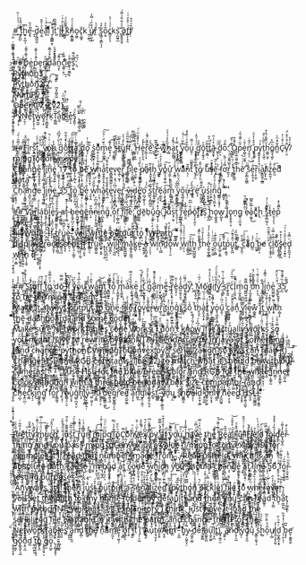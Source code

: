 #̝̐ͥ̍ͤͪͭ̑ ̠̱̯̪̠̋ͩ̎͒̔t͎̬̦̆͐͊h̫̟͙̣̺͉̋̄̚e̝̥̊ͩ̑-͈̝̀d̥̖̳͖̫̹͂e͔̰͛ͣ̍̋̌ă͙͒ͥͯ̍͢l͔͋ͯͫ̌ͮͣ
̮͕͖̳̳̯̾͑͞ͅi̜̊̿ͤ́t͕̒͂̎̏̏'͕l̥̱̉l̉ͨ̂̇͛͑͏̜̬̗̻̜͖̟ ̡͇̬ͨ͌̅̽̈́k͍ͦ̀̓ņ̱̳̰̳͊ͣ͗ͯͣo̞̤͇c̨̜̻̥̐k ̪̗̫̲̈́́͜u̸̺̜̼͎̒͒̏ͭ̿̒r͈ͬͦ̀ͅ ͎̑ş̳͎͙̻̤̘͎̃̓̉o͔̱̅̓̓ċ̳̮͎̩͉ͧͯ͗ͤ̀ks̩̪̰͍̲͝ ͇̱̭͍͈̱̜̆̓ͯ͋͋͑͌́õ̷̬͎̬f̻͕̜̟̯ͪͯ̐̒ͮ͗f̸̖̦͒ͣ̊͒  
̻̲̬̅̍͝  
̢͙͈̠̟̜͖̤̅̇ͫͨ  
͕̱̺̟̱̳̟̈ͭ̿ͯ͌̈#̧͑̑#̧̼̤̟̪̻̥̻̈̊̇D̟͊͛͌ͦ͌ͧe̺͉̮̼ͭp͚̰ͮ̄̽̉̀͌̇e̗̜̱̝̠n̼̫ͧͩd͕͊̂ͧͣ̅͊ͅa̐̈́͒ͬ̇ͪ͏̘̬͙̝̱̱̖n͈͙͐̎͊͠ͅc͕͇̦̝̤͗̿̈͗͢ͅiͦ̉͋͜e͈̜̠̼̳̖̩ͩͩ͢s̗̮̰͆ͧ̂͌̕:̙͗̆͒  
̦̬̫̃ͩ̈́͝P͉̲ͅy̼̫͌̌̇͗̅̀͠t͔͇h̷̓̐ͨ̃o҉ṅ̳ͧ3̖̮͎̮̯̪̘̌ ̪̮̟͈̇̇ ̖͕̂͗͒̐̀̃͂̕ ̐͛ͯ  
͎̭̺̥͌̌̓ͥP͙͉̰̙͔̣͔͋̕y̥͔̜͇͐ͧͯ̅̇̔̍t͇̗̠͕̗ͦ̈́h̩̩͓̰̝̦̓̍͂̔͢o̽ͯ͏͕n̟̭̰͔̖͖͊2͎̜͍̲̼̘̉͆ͦ̽̾.͎̟͓͎̘͙̾͋ͩ̈̓̉ͯ͞ͅ7̺͒ͨ͐͡ ̛ ̆̆ ̪͉̥̻͈͖ͨ͊̄͌  
̜̦̻ͨ̋͒́̚N̞͓̏͆̈́ͮ̿͛̈͞ủ̷̜͙̻̲̪̗͊m͚̹̼̠̃̂̿̋P͏̠̺̩͇̼y̥̺̙̝͂ͯͣ́͗͋̓͟ ̢͓̘̬̙̫ͧ̉͆̂̇ ͮ̅͐͂̉ͣͫ ͉̬̹̋̌ͦ̉ ̜̰̯̟̪̗͇̒͛̓̂  
̩̜͕̈ͣͨ̾O̢̫̬p̠̠͉͙̖̺͍̐͊̿ͣ̂͋̀e̺̪͓̰̮n̟͚̳̅ͮͯͩ͒ͤ͘C̺͕ͪ̽͐ͧ̾V͌͊̈́ͦ̓͞ ̮̱͔͈̃̍̽̐̿̾ͯͅ(̸̥̮̟̞̟ͭ̎̀̃̀̅ͪc̺̄ṿ̦ͫ́̌͐̇ͧ2ͣ̓͛)̥̤̠̖͉̑̔͊ͫͮ ̞̜͔͍͚ͤ̂ͥͥ͗̚ ̡̲̠ͬ͛̚  
̴̭͓̟̣͍͓͚͋P̃͑ͣ͋͏̺̻͍̱y͔͕̦̌̃ͩ̅N̞̫̣̠͑̌ͭ̒ͣ̉͞ḛ̌̈́ͮ̍̚͟t͓̭͕͎̹̯̾w̲͍̰̺͐͑̔̏ͮ͝ö̷̘̥̣̟́͋ṙ͓̣͇̺̯̯k͉̆̎̾ͨ͗̀T̛͔̻͇̅ͣͧà̮̼̂b̻̀̈͊͂l̪̬̈́͂̎ḛ̜̝͒̕s̡͍͍̩͛̈́ ̢̝͇̦͚͉͖̽̌ͦ͌ ͕̣̹͎͆̀̇ͥ̀͐̋ ̝̥̰͈̪̟̇͌ͭ ̯̣̼̹͍̥ͭͧ  
̧̫͒̚  
̘̥͔͈̜̱ͯ  
#̬̬̤̣͉̪̱ͯ̅͂̆ͥ̆́#̼͍͓̲̥̣ͦ̅̄͐F͎̪͔͚͎̠̟͐̎̑ͫ̽ĩ͉̻͗͛̂rš͙̭̚͝t̮̞̜͎̓͑̓ͤ,̻̯̬͂ͪ͋̍ ̨̠̫͓̯̑́̾̅͋y͖̮͙̺̩̟̺̾̇ͯ͌̈́͊̚o̯̫͖̲̤ͮͥ͐ͬ̚ụ̬̻̼̹ͪ̾ͅͅ ͔̭͗͗̎ͨ́͂͆́g̣͆ͪ̚o͊̒͒ͧ͋̃ͅṱ̷̣ͣ̏̾t͚͎̝̝ͯ́̆ͫ̈̎͠a̛͚̟̥͓̪̼̫̒̌ͪͭ̅́ d͓̳͚̹̠͟o̥͎ͩ̑̇̓ ̝͕͖̙̪̃̈̎ͅs̬͚̹̪̍ö͇ͮͯͯͧ̈͑m̙̲̗͚̰̳ͪ͊̈́ͬ̊ͫ͠e͙̖͕̔͌͡ ̫̗͕̻̳̦̔̔̉̊̋s̶̰̝͕ͩ̄̈͆͐̄ͅť̻̄̔͌ͫu̟̤̘̤̪̬͒ͯ̄́̔ͮf̴̩ͤ͊̎̈̋̋ͥf̿ͭ̈́͘.͖͚̗̝̮̘ͥ̿̿̏̆͌ ̮̬̹͈͈̲̓̐̐͐͌̑͗H̤͕̔̒̎̄̐ͫͬ́ḛ̙̙̤̠̭͐̾ͣ͢r̰̲̦̜͓͌͑̌ͨ͒̀̚ē̦̲ͭͧͅ'̲̮́̇͜s̶̗̩̺̦̱͒͌̅ ͈̄ͣͥͬw̦͈͖͓̓ͯ̂́ͥ̈͊h̗̻͂̏̍̾ͯ̔ͤa̗͈̝̻̖ͭ̂̀̓̚ţ͔̹̘̯̯̿͑̓ ̰̱͙̠̙͓͍̔͠y͇̱̮̭̘͍̻ͨ͐̅ͬ͗͑ͥ͜ọ͋̂͛ͭͧͤ̽u̼̖̦ͮͮ͌ ̰̖̱̱̩ͬͯ͑̉̂̍g̛̠̟ͫ̽̄ô̡̝͖̟̯ͤt͍͙̳̣̑ͩ͟t̳ͪͯ̔̄̕ã̵̬̭̱̟ͭͦ͗̎ͅ ̺̭̩̹̬ͦ̈́͘d̫̹̘ͣ́ͅo̅̎ͩ:̗̓͡
̟̺̯̞̽ͯ͗̎͞O̰̗̍̆̆̾p̓̏ͨ͌͑̃̍e̹̻̖̠̫̭̬ͯ̌ͭn̛̘̯͉̈̈́̃͑ͅ ̙̟̜͉̊͒̊̍̒̆ͬp̢̥̬y͚̭͓̞̩͎̓̇͐t̠̜͓͖̖ͨ̏̋̀ͤ̂h̛͕͇̠̮̭̒̂̃͒́̊͒o̳̝͉͖̙ͪ͆̽n̼̤̽̃ͩͫ̀ͅC̵̟ͤ͐̑͑̓V̛̙̣̱͂ͮ̐͐͋̈́ͅ/̉ͮ̓̽m͎̺̏̓͋͠j̞̬̻̲͈̻͇̈p̧̟̻̘͈̜͙̽̏͊̐ͦ̾́g͇T̫͙͉̺ő̟ͤ̕C̟̯̘̝̑̏̚ͅo̔ͮ͆͌́n̶ͦ̄̉̽̄͛̆v͇̔ͮ̍e̮̯x̬͔̝͍͈͓ͦͦ̕.̷͈̣̩̭̮͋̅̅ͨ͌̆̇p̢̞̱̦ͬ͒̑̎͌̀̿ÿ̪̳̳͖͋ͬͧ̀͐͆ͅ ͎̟ͤ̄̈̎ͥ̑̐ ̼͔̦͍̯͚̾̀͐̒́ͣ̓ ̩̖́  
̖̥̥̩͍̭̯̋͐̉̀̓C̝̳̦̞̜̫̉̃ͤͅh̍ͧa̢͒ͧ̋̇̏̃n̐͗̀g̠͔̟͓̀ͥ̀̑̽ͬ̚e̡͍͈̘͈̥͈͋ͅ ̋̂ͤ̽̿͌̋l̢̯̱͂ͨͣͭ̈́i͍̋n̖̣̹̜̥͆̊͟é̢̪͉̦̔͊͌ͧ ̗̣̳͍̂̏̓̐ͮ̀1͓͖̟̰̓͛̌ͣ͡7̤̻̗̗̐̓ͨ̿ͅ ͙̖͘t͕̜̦͙̟̔͐̐ͨͅo̝̦̘͎̻͙͋͗̇ͤ ̻͉̼̦̟̙ͥ͛ͩͫ̃̉ͣb̜͚̜̦̝̀ͨ̈ͩ̉̏ͅe͊̀̔̽͑͐҉̮̺ ̡̳̪̰̦̟̮̩w̸͚̤͗̊ͨ͒ͣh͕͓͇̟̮͚̹͌̀ͯ̑̓͢a̠̦̯͒͐t̠͒̓̐ͬ̕e͈̻̬̻̮̳̤v̜̟e͉͍̜̫̞̹r͉̺̞͌ͩ͂̈́̐͛̌ ̮̯̣̯̭̱͚́͌̐ͨ̌ͩ͋f̳̯̗̤͍͇̿͆͊ͅi̿͋̾l̘̤̹̻͇e̜͉̮ͅ ̷̩̣̣͚͉̞̭͐̏̑ͯͣp̸̟̤̩̭̼ͬͬǎ̶͍̏t͎̭̱͛͂ͅͅh̡̫̤̮̖͍͉̉ ͍̫̥̐͗̀y̲̞͒̑̇̀͐̑ͨo̻͕͉̰͓͚̽̋͠ư͉̱̼̦͙̞͎̊ ̞̝̳̄̑ͤͮͦ̾̉w͔̗ͥͩ͆͂͛̑åͤ̊͆̓ͯṇ̠̂̅ͅtͤͯͫ͏̺̤̬ ̝̜̘̫̂͗͂ͤ͞t̨̰͆ͭͪ̇̽̊ͦo̲̯̘̩̗͑͂̽ ̷̆ͭu̔̃̕sͧ̒ͣ͏͍̦̥͇͇͔ͅẽ͙͐̇̋̅͢ ̵̮̙̹̙͚͎́͛f͕͓̳̱̍̀ͬơ̿̒ͭ̋̚r̲̞͔̉͂̅͌̌̇ͩ ͍̻̲̓̓ͥ̆͗̿̒t͖͉̣̻̼ͬ͡ȟͤ͌ͦ̅̊̊̀ě̛ͭ͗ͥ̚ ̯̙̻̣̯͚̳͌ͮs̾ͬ͝e̤̩͍̞̹̭ͧͥ̋̈̈͟r̦͙̣̲̋ͅi̚͟a͔̳̰͈̹̲͇̓l̸͕̙̟͖ͧi͑̇z̧̼̰̣̦ͣ̎ͥe̯̫͑̄͞d̛ͥͫ ̲̎̄̍ͥ̾ͣͪd̸͍̲͑̓ͬ̄͌a̖͙͗ͩͧ̓̍̌̈t̫̩͇̠̾̂̃̂̎͒ä̟͍͓̲̪́ ̃͂̄̆̉́ͧ͝ ͓̭ͪ̂̈ ͙̱̯̮͍ͮ  
̜̬̯̮͚̥ͦͥ̆ͬͥ͜C̪̣͙̝̘͕̐͗̉h̩ͯ̋ͥ͠a̦̠̟̳͍̫̘n͉̪̯̹̤̞̠͟g̼͎͇̤̓ͥ̓̃e ͈̜̩̼͉̱͇̌̍̾̿̀l̹̮̜͎̗̣̲ͨ̐ͨ͗ͮ̀i̟̘̣̠̇̓̏̒͡n̶̝͓͙̩̈́͒̐͛̚ͅe̝͔ͥͥ͊͒ͥ̈̂ ̭̘̍̉ͯ̒͞3̼̂̆͛̔̍͌̇5̠͋͂ͧ͠ͅ ̻̭̬͍̲̎͑̏ͦͨ̚ț͎̹͕̩̃ͭo͚͖̜̗̪͔̩ͪ ̼̂͆̑̀͐b̼̥͔̐̽̓̕é̦̪̫̰̩̐ͨ̔̉̊ ͉̮̩̭w͔̘̒̃̑̑ͮͯ̕h̊͘a̴̭͈̱̼͖̒̔̑̾̋͐̌ͅt͈̹͈̂̂̅ͣ̀̄e͈̦ͤ̈̋v͔͕͉̜͇̤͍ͣ͆ͯ̍̐͘e̗̟̪̥̪̤r̻̖̗̳̙̟̺͐ͬ̇̍̾ͣ̄͠ ̵͎͓̼̗̤̼̃́͛ͅv̵̰̮̘̂i̶̙͚̟̖̰̜̙d̞̰̯̭̱ͪ̐ͨ͑̑ͅe̛͇̙̻̤͈͋̓ͫ̇̉o̠̪̘͚͎̖̦ ̖͉̏̈́́̚ş̤̙̗̻̺̪̮́̃̃̿̉t͎̱͈̭͖̉̐̿ͅr̬͕̀ͧ̋͜e̜͚̼͕͜ả̩̣̗̜͚̩̺͠m̟̻͍͙͓͌͂̈́ͪ ͎̲͎̜̬̼ͫ̑̌́ÿ̲͎̳̞̰͔̯ͦ̊ͦ͛̈́o̫͉̻͎̟͎̣̅͜ù̶̝̜̜ͦ'̻̘͑̎̀́ṟ̖̭ͫë̛̖̘́ ̪̯̫͇̱͚͋̆͌͗u͓̱͍͍̬̼̖͐͢s̗̫̝̬̱̼̍̇ͭ̕i̯͕͍̣̪̍̎ͅņ̥̘̖̮̪͕̘̋ͫ̾ͣ͑̄̒ĝ̪̳̦͙̮̘͗̒͒ͅ ̞͇̬͓͌̀ͮ̉̚ͅ ̩̗͋ ͉ͭ͞  
̠̙̪̟̦͝  
#̟̭̤͓̲͍͍̄̃̚#̰̺͖͇͔͂ͧ̿͜ ̗̤̥̬̣̩̪ͫ̌ͤV̆̑̕a̲̞̟͇͔ͩ̄̈́ͫ́r̰̯̼͌ị̫̜͕̫̻ͧ̍̈̈́ͅá͔͓͎̖͜b̦̞ͧ̉ͅḽ͙̦̝̘̗̥̃̋́e̬̍ͪ͆͛ͦ͊͡s̥͖̻͋ͣ̐̑ͩ͋͠ ̶̜̹͚̳͚̖at̛͙̣͎̺̾͑ͯ̑̑̚ ̶b̙̭͍ė̶͎̯̰̙̱̟̹͆̏̉̉ͧ͗ģ̙̦̻̗̙̭̤ͫ͂ͥͬ͑̿̀ē̳̱̳̘ͭ͛͛ͬ͆̚ͅn̶̹͓͋̋n̵̖̗͎̟͙̠̲̈́̿̉͆̓i̹̭̬͇͇̔̏̐ͥ̈ͤͅn̜̪͔̞ͧ͌̓́̽͞ǧ̨̦͎̈ ͤ̉ͮ͆͛̾̄o͔͔̝͕͒ͫ̒̈́̕f̤̣̰̳̖̺ ̲̞̜͒ͣ̋̃̌f̱̐̒͆̐i̦̳̱̻͇͉ͮ͜l̜̫͇̯̃́e͐͆ͮͣ̑:̺͍̳͚̯̂ͮͭ̉͢ͅ
̈͂̌̒ͦd̻͚̬̼ͯ̔͆̽͊̈ẽ̯b̜ṷ͕͖̠̐̍̈̒̑g̴̙̝͙͐͐ͬ̔͛́ͅ:͎̋͝ ̖ͨ̽̃̃͛́ͦJ̴̖̗́̓̋uͮ̾̅ͥ͏̹͙̳͈s͙̹̫̞ͪͪ͆̆̔̐ẗ͉̯̩̦͔́͆͠ ̜̯͚̣̼̓ͣ͆ͫ͢r̹̺̱̲͔͉͈̊̽͐͊e̬̤̯ͧͥ̔p̴̆͒ͥ͆̅ǒ̟͉̟͉̼͔̈r͇͈̓͊̓ͬ̌̊t̸̥͂ͥs̘̣͆ͪ̌͆̓ ̩̲̞̪̆̀ḩ̬̯ͭ̂̎̅o̢͚̭̯̼w̥̺͓ͅ ̹̻̅͐̉̆̂̈́͞l̢̹ͮ̈̑̐o̙̥̱̙͍̦͙ṋ̬g̨̤̗̲̣̱̩ ͯ̄͑ͣ̃ͣ̚͏̬͇̲e̴̜̓̍̓ͬ̊̚a̗̼̱̘̓̿̏͌͆͜c͓̦͕͈͕̃͂ͣ̈ḩ̽ͅ ͭ̂̈́͢s͓͎̻͖̹̖̐̅̆͐ͨ̓t̷̯̾̈e̤̮̖̠̙͛ͅp̊̈́ͤ̽͏̯̪ ͕̝͉̥̯̟ͬͣ͡ͅt̤̹͙̺͈̐͢ả̸͓̘͂k͕͍̳͓̫̟̊͆̕e̱̣̲̖ͨͥ̊ͅs̨̥̮̣̗ͤ̉̔ ͇̭̦͔̘̭̠͒ͧ͊̿ ̶͈̖̤̐̄ͧ ̟͍̲̳̦̰̏ͫ͟  
̼̜̪͈̦͉̘̓̚f̶̮̲͉̪͙̪̭̽̅͂ͦ́ị̦͎̗̣̍̿̓̑ͅͅl̠̮͕e͕̦͐ͩͣͫW̳̞͈̖͎͓̔͞ͅr͕̹̲̗͉̦̽ị͈̻̜̻̳t̝̤̰̦̘̩̗̎̔͒̋ͤͫe̬͔̭͉̮̎̍͐͂̀:̝ͩ͑̌͛ͮ̋ͪ ̶̫̤̥ͩ̂I̔̿͗̍͒ͬf͕͂ͭ̏̎̾ ̴̯̩̹̟̺͍̫t̻͕̹̤̘͍̔̋͌̿͒͝r̮͉̭̟̳̞̂ͅu̻̲͓̘͕̱ͧͦ̃͆̾͞e̵͈͍̹̘̞ͧ̍̋̆̚,̷̭̞̝̝̰̮̜̆̒̆ͩ͆́ ͦͩͧ̈́͐͐w̶̙͇̼̻̘̫͍̎̊ͬͤ͊ͯ͑i̤̼̥̝̲̦͛̅ͨͭͧ̆ͥl̫͉̭͈̖̲̑ͤ̓̉ͣ̏ḻ̭̠̦̮̑ͩ ̛̼̫̬̜̲̟͙̿͌w͚̯͇̽ͤr͎̟̔̉͐̆̕ḭ͍̖͆͑̄̾̑́̐͟t̙̖̳ͭ̐ͭ̃ͤè̗̠ ͕̠͎͂͐ͧo҉̯͙ͅûͬ̉͊͛҉̝t̬͕̠̫͎ͮͬp̙̼ͥ͑u̧͐̓t̝͋̐̓ ͕̠ͮ̄̔͛̄̿͌t̐̔̋̚ö̱̭̉ ͉̖̹̖͟ͅfͬ̄͐͒Ẃ̶̙̳̣̈́ͮ̈́P̜̱ͅa͔̻̰͍t͕̻̒ͣͪh͇̘̳͒́̈́̕ ͉̩̰̊͞ ̯̦̦ ̂͌͒́́ͪͬ  
̲̏͛ͣ̽ͨͦ̀d̽͒͛̀i̬̩͕̭̟ͅͅs̹̦͚̯̄̉͋͌͜p̩̤̘̰͍͉̔ͨ̐ͪ̒̍̓ͅl̥̞͢a̷͙͕̬̞̣͕̣ͮ̾̈́̚y̧̫̯̆ͣ̒̌P̪͕̥̹͓̹̏̐͊ͨͫͥͫr̘̤̟̀̚o̴͛c͓̫͓̩̊̔̈ͫͅͅe̥͎̻̅͂͢s͇̯̯̅̚s̙̟͓ͣ͜ē̤̜̗̅̔d͍͉̠͕̲̪̗͂ͧ͜:̶͇̜̫ͅ ̺̠̘̙̦̫̬̽ͦͯ̾͊ͬI͙̘ͭ̅͐͛̔͊͠ḟ̟̻̣̤̙̥̂̕ ͪ͑͆ͫ͗̚̚t̛̲̳͕͉̄̉ͬr̮͂̓ͧͯͩü͖͇͈͚ͯͫ̌̒͠e͚̟̣̭͍ͧ̐̂,̡͙͉̜̠̦͍̑ͯ͆ͦ̃͊ͬ ̡͎̗͉̪͕̤̫̅͆w͚̣̳͕ͥ͌̾͆ͤͣi̡̜̣̰͖͂l͕̟̞̹̈ͭ̒̚͜l̝͈̭̗̖͎̈ͧ͂͊̔ͮ̇ ̎̏҉̲̫̻m̙͇͚̺͚̞ͥ͌ͭ̿ͅā͉̳̯̟͖̲͉ͬ͒ͣͭk͇̺̖̄̄͊̓̈́ͪ́e̵̙͙ͬ͗̚ ̷͙̲͍͓̠́a̞͕̯̺͔͚ͬͅ ̜̜̖̝̣̓̏͛̆͛̚ŵ͌̊̓̆ͥ͏̦̘̟ḯ̹̞̿ͩͩ̔̄̍n̷̹̖̼̺̊ͬͫͫ̃ͅd̪̂̊̇̓̍̓͂o̢̘͎̦̮̓w̓̍͆ ̭̼ͤ͒ͨ̍̂́w̤͎͔̾̆̇ͦͤ̓̉̀i̯̬͇̬͖̕t͕̦̻̯̤̉ͩ͠h͚͙̺̺̪̼̥ͧ ̯͎̊̾̒ͯ͂́̚͘t̖͋̈h̊̔͑̄ͧͤe̝̼͎̲͓̲̻̾ͩ̎̔ͬ̾͐ ̯̫̟̤̯̫ͫͫͪ͗̇o͔̤̦̯̻ͣ͋͊͗u̟̼̲̗͙͚̓͑ͬ͞t̹̻ͣ͌̏͡p̹͙̲͙̉ͬu̺̙̱͖͑͂̽́͊̈́t̳̳͂͊͐̏̏ͯ,̤́̋͊̍ ̰̞̝̼̣͋́̎c̫̏͊ͧ͛͗͞a̐ͧ̍͏̪̘̙̭̘n̳̫ͨͣ̍ ̺͖͍͊ͫͬ̀b̷͖̮̹͎ͨe̸ ̊̀ͬͣ͌ͫ̑c̮̜̝̬̯̦̫ͯ͂̑ͮ͢l̼̣͉̰͈ͧͯ͐̿ͣo͂ͨ̎̄̄̚҉͕̣̳̞̘̳s̢̥̖̤̟̜̪̾͑̇̽͒e͉̜̟̰̥̮̓ͤ̆̓͛ͬ͛́d̟̟̱̰̤̘͓ͧ̿̾ w̧̹͙̻i̩͈͖̱̩̭̒̅̌̋t͍̭͍̫̼͔͆̄̂ͯ̉̓͗h̥̹̦̭͍ q̶̱͛͗ͤ͋ͥ͂ ̰̥̣͈̟̿̂ ̘͚͈̝̦͙̟ͣ̒͂ͤ̓̿̉͜ ͆̊̿͐̾̾̐  
̷̙͑̇ͧ  
͎͙̣̖̫̲̋̔̽͛  
#̱̩͇͋̓̾#̸͔͎ͭ̍͛ͭ̿̚ ̮̠̭͐ͫ͗̓͊̍͋͜S̭̥̯̭̟̪̟t͖͎̣͖͐̾̇̚u̜͈̱f̖̱̦̩͙̮͆̀ͩf͈̼̻͎̓ͯ̌ ̺͈̝̗̌̽t̠̩͔̺̙̱͂ͣͬ̎ö̻̜̤́ͮ̑̿͋ ̰̗͈̼̞͖ͬ̀ͅdoͥ̿̿҉̮̦̬ͅ ̶͚̥̭̻͍̮̩͋̑̔̔͒i̅̐͂ͦ͊͏̙͓͈̠̙f̮͕͙̱̆͐̏͆ ̗ͮ̍̆͑ỳ͖̤͉̟̝͇̼o̢͙̥͍͕̥̣̲ͫ̀̅̓͑̂u͎̭̞ ̲̼̍̑̒̓w̠͕͍ͤ̏̂ͥͪa͉͇̟̮͒͠n̛͖̖̣̞̤̖̼̉t̝̪̺̠̤͆ ̝̳̺͖͍͍̓̌̎t̷͌͆͊͐̈̚ọ̗̫̌͂́̾ͮ͞ ̨͙̰̰̠̱̌̌̃ͣ̈m̢̞͚̯̬̀̌̇ͨa͐ͫ͘ͅk̹̰̭̯̖͂̔̓̋̿ë̤͕̳̲̺̦̑ ̫i̱͇͎͚̓ͦ̍̋ͥ̏̕ͅṯ̣̰͍̲͓̥̔͂͗̕ ̨ͣͮͨ̾͐ͧ̉g̥ͣ͂͑a̢̤͖͚̰̮͆̾ͣ̄ͩ͒̚m̖̮̟̼͓̪ͥͬͤe͖͍̘̟͌ͨ-̴̻͒̓ͮ̆ȑ͉̞̭͕͙ͮ͊͌e̼̩̟̗̾ͤ̏å̫̤̱̬̠̬͉̉̂͑d̗̖̼̯̮͔͕̈́͌̈ỳ̛̥͆:̮̼́
̫͔͓̭̠̭̍͘M͕̮̺̯͕̳ͯͯ͂ͨó҉̖̼ͅd̴̳̲̱̻̞̥̯ͣ̔ͦ̾̍̐i̩ͥͪ̍f̭̊̐̏̓ͣ̈ͧ́ỵ̛̪ͩͪ̚ ̵̲͔̻̩̆̄̾̅ͭͭ̄s̠r͖̖͍͍͆c̹̀ͥͮ̅͛ͤͨ̕I̦̖͈̬͔̪ͫ̑̆̎̚m̗̠̲̝̟̲͚ͧ͑g͇̪͍̯̫͖̿͌ ͎͕̲͙͎͚̲ͤ̊̓͊͒̚͢oͯ̈ͣ͛ͬͨ̚͏̭̦̞̪̥̬ṇ͎͉̜ͥ̄ͧͭ͊ͥ̀ ̧̘̪͔̭̗̑̀̎l̩̞͉̏i̭͓̥̠̓ͥ͛̅͊̾n̞̔e̪͖̼͚̥ͣ ͓̤̫̤̖̇̀̆ͪ̀̍̂͞3̨̲̋ͮ̏͐͊̂͌5̺͈̐̿̀̚ ̯̮͙̦̙̭ͩ̚͘t͚̯̮̠̳̋͐͑̕oͮ͗ ͈͡b̵̠̞̔e͇̥̣͓̘̝ͯͬ͆͡ ̵̫̝͕ͤ̽ͩ̿͂͆t͈̙̣̻͆͌̇́ͫh̸ͩ͗ͪē̸̬̮̏ ̍ͤm̡̩ͮ̑̀̌j͓͖̗̻̎p͚̹̦̱̑̋g̱͍͖ͧ ͋̍͏̙͓̻̞̺͙̞s͛ͭ͂ͥ͂͆t̶̙̰̫̱̰̐̂̄̓̈́̔̈́ṙ͙̞̯̅ͤ͒̚͟e̬ͫͫͬ͐ͭa̭̤͍̹̹̓̒̾̽͌͌̚m̱͇̻̗̃ͣ ̨͈̲̬̳̖̲̻̓̌ ̗̮̲͔̞͕͂͌̏͒ͮ̉̿͝ ̠̤̳̘͌͋̾́ͅ  
͚̣͇̬̒̍̈́͌ͥ̽M̳̟͛ͬ̓a̸͙̤k̯͉̃͘e̷ͧ ̽ͮ̌̎ͬ̈҉͎i̢̠̜̦̮͖͋͛̌̎t̲̥͔̱͉ͬͯ̎̓̍͝ ̧͗̿ͣ̂a̛̫̠̣ͤ͛ͅͅl̯̮͕̝w̵̖̼͓̔̍̈́͂a̠͇͉̱̤̫̽͒ͮ̎ÿ̢̞́̔̅̅s̐͐̋̿̎̐͗͢ ̴̖̻͙̲͚̺̄̓ou̷̻̲̳̜ͤͬt̰̰̂̏̊̆̂̇͑p̜̠̜̲̯̀ͤ͊ͩ͢u̻͔̭͖͎͆͛͆̕t̨̥͆̈̂ͫ̚ ̬̗ͨ̚͢ṭ̲̜ͪͤ̋̇͆̈́͆o̰ͮͭ͑ͣͫ͜ ̰̰̫̫̦͓̄̈̈͊́̑ȍ͓̯͂͗n̢̦̳̯͕̗̳̑͋̀͐e̡ͫͤ̓ͭ ͜f͚̪̖̞ͩ͛̀i͎͖͚̰͍̳͑͘l͕͕͓̲̻̑̾͛ͮȩͤ̌ ͎̃̄̒̏̽͋(ͬ͊̈́̑͛o̰̝̹͎̰̲̖͐̒ͨv͕̗̦ͨ͛ͣ͐̀e͇͂̌̄̐̀r̶̘̜̬̘̦̩̀́̉ͣ̅̾̚w̲ͬͮͮ̌́ͦ̔r͖͕̄̎̉͒̌̍͟ỉ̖̦͖̿̒͌̐t͚i̩͇̳ͦ̔n̨̺̠͔̳̫ͤ̄̀͗ͪĝ̫̪̼͛͢)ͦ͏͎̺̯̫̹ ̻̱̦ͮ̑͋̚s̭̐̋ͧ̑͑ͮ̚o̐͑ ̣̯ͣ̆tḧ̥̖̬̤ͯ̾ͥͨ̒̚a͓͈̖̭͔̙̒ͬ̈ͫ͗ͧ̏t̸̘͙͖͚͕̽̾̍ ̢y͈̦̣̠̬͑̃ͤ̏̊̄̚ͅo̢̖͖̼̝͕͖͑ű̝̬̣̈́̅ͭ̊ ͖͙͍̫̞̻̒̾̓͐ͅc͈̱̫͇͇ͅa̠ͦ̊̋̌̎ͮn̨͎ͩ ͍̬̘͎̳̟ͯ̄ͯ̽v̛͈͍̟̏̅ͦ́̏ͅí͕̖̦̹͇ͅę̤̰̥̻͙̿͋̒ͅw͔̳͍̼͊ ̘̥̄ͦ̓ͩ̀i̱̙̗̅͌̏t͈͎̟ͬ̽ͨͧͯ̑͘ ̰͉̳ͦ̍͑̌ͤ̚ͅw̢̠͗ͨ̽͌͐i͙̱͑͌t̸ͬͮh̹̻̩̙ͬ̒̃͒̇͋̚ ̣͆̇ͧͯͧ̊t͙̩̱͔̲ͥẖ̺̩̙͍ͫ̆̀̋͂́ͯẽ̝̟̿ͨͩ ̵͖̮͈̟ͫ̈́͋̿ͬ͂ͅͅd̷͖͈̑͌̀̓̈ͧ̐a͉̝͓̺̳ͯ̾̋͗̌sͮ͌̊h̤̙̪͉͈̹̳̄̔̑̌b̳̦̼͇̓̀ͧͭo̺̣̺̲̙͌̀̂́̍ͮ̉a̪̳͉̝͖̟̬̅r̨̳̪̓̅̂̀d̯̆͌͊͛ ̻͕͚̹͖̾́̉̏ͤ͒͊ͅ(̩͈̦̻͍̎̇̾̓̓͌̚a̪̬̝̖̺̘͊ͭ͊̀nd̩͓̜̼͔͞ ̼͖͓̜͔̲̙ͦs̸̙͓̫͙̹̈́ͦo̧̭̦̖̙̲̭̠ͦ̔̇͆m̢͚͎̓͊͊e͓̳̒ͥͬͤ̀ͣ ̡̻̖̑̓̑ͫͤ̚c̱̺̋̊o̲̹̠̮̮͉̘ͩd͉̰̟̟̜ͤͥ́e̮͈̘̗̱̒ͤ̐͆̂ͮ͑)͎̩̰ͅ ͈̺ ̧̫͎̙͂̆͗̉̋ ̡̻͚̬͔ͣͪ̾̓̊̊	ͯͦ̂ͣ̆̌̊  
̲̭M͊͛̍̇ͫḁ̥̟̞͕̻͢k̶͓͎̯̖̰̻̝eͬ ̟͉̫͔̣̤̟ͦͤͫͩ̒ͥ͛s̤͙u͔̠͓͎͛ͅř̘̯̤͉̭̲̂͋̾͂e̼̳̱̫̖̗̐ͥ̄ͦ̈ͪ̓ ̪̞̣͑̚͟N͑̾͗̎͂͗͂̕e̲̳͔̻͎̎ͮ͌t̬̠̠̪̩̒̌́w͈̖̹͕͗ô̢̞̣̤̣̬͌͒͐̆r̼͕̹͚̂̿̓ͫ͌͠k̼̊ͮ̌͒̉T̼̺̜̩͓͢a̭̱̝͗̐̇̊b̺̲̥̫͎̦ͫͭ͑ͬ̀ͅl̰ͮ͑̋̽̿͝êͥ̇͂͏̤̮̼s͍̜̲̝ ̱͙̮̞̭̔ͤͮͯ͊̓̌c̴̙͙̦̬̅o̽̐͏d̵͓̱̙͔̺̯͔e̹͉͕̺̘̲̪ͨ̅̉̏̅ͩ ̡̠͍͇͖ͨͪͫ͑̏̉̌ͅw̸̜͎̞͋̃ͮ̋o̞͍̻͉̰̱̣͢r̼̭̱̻͒̉͐́k̳̮̗̓̃s̷̝̲̊̏̚̚.̠͕̦ͧ̐͆̓ͫ ͉̻̿̄̍̄ͮ͂I̧ͤ ͇͙͖̻̰͈̎ͫ̈͐̆d͊͗̌ͨ̏o̗̙̺̜͓̐ͩ̐n̞͈̝̗͚̲̂̿͒'̠ͤ͋ͫͯ̊͠t̔̓ͪ̽̓̍͏̭̠͙̣̺ ͍̗̦͙ͧk̫͓͑n̾͏͔͉̫ò̲͍̙̈́͂ͯ́͌͘w̺͍̝͓ͩ͆̓́ ̱̙̯͖̝͝ȉ̝̼̜͔̙̮ͥf͎̭͉̖̰̠̺ͬͭ̃ ͓͕̟̆ͭ̉ͦ͟i͖̓͆̐͝t̵̥̮̪̹͂̍̃̎̃̆ͅ ̧̗̜̺̠̞̖̯͆̽a͖̳ͩc̗̼̩̦̱̹͈̏t̀̆̐͒͌ͮu̺̮̣̟͋ͪ̓͗̇̄a̢̬͔̝͖̤̗̙l͕͓̘͢l̋̈́̍̉̉y͇̲͉͐͋͑̃͡ ̙͎̠̮͛̌́ͪ͘w̠̥̲ͯͣͧ̿̚͝ͅő̢̞̱̭̞̟̝r̳̼̮̝̩̜̀̕k͔̥͇̈́̋͑ͬ͡s̯̤̜̜̫͍̜̊͊̓ͤͪ ̠͓̬̹̫͑ͫs̳͉̮̜̼͉̝͛̄̇͐̀ͬǫ̿ͮ͒̍̇ ̵̬̮̝͙̟̥͒̾̀̊ͅy͇̩̹͢o̗̭͉̠̹̳̦ͫͮ̚u̪͆ ̴͕͔͍͎̯̿̈̏ṃ͒̋̄i̲͇ͪͪ̓g̷h̍ͫͭ̒̽̍ͣṯ͚̞͕ͅ ̗͙h̟̮̲̗͇͕̊ͨá͍̜͚̝͕ͥ̋ͨ̍ͤ͌v̫͎̾͗̓ͩ͋̚ẻ̮͐̃ͦͭ ̙̏ẗ̢̲̦̦̥́͛ͬ̑o̸̤͉ ͍̗̾ͧ͒̈́͌̊̈́r̭̩̞͕̳̞̮ͨ͂̓̽e͑͂ͭ̾̌̒͠w̤̓ͤ͂ͥ̏ͬͫŗ̘̠͚̉̓̓î̤̞ͤͩ̉̄͊̾͞t̿͛̍̆̂̊ȩ̥̟̲̣̠ͩͯ́ ̸̣̖̯̹̺͇͆́͊ͅp͠y̻̠̘̹͘t̷͚̩̯̘̰͔̋̾̓̋̚h̖͙̞̙̠̜ͧ̄o̥̙͙̗̤̭̾n̟̠̯̥͕̘̣̅͆ͫ̃̒Ń̹̱̦T͓̜̗͔̥̦̒̇̄́ͭ͊͑ͅ/̉̒N̷̪̘̤͐̿̐̃͛̆̐T͇̋ͮ͋͊̏͛͌S̤̏̈́ͥe͊̐҉̤n̦͇̲͇̰̉͛ď̬̻̬͆ͪ͟Ȧ̭͎͍̪͠r̰̊̆̈̽ͥŗ̲̘͎̜̬̤ͫ́̋͐̐̆͛a͍̗̜̖̹̞͓͐͒̈̂y̴̟͚͛̿̃̔.͕͕̟̑p̳ͬ͐̈͘ỹ̘͓͙͈̗͑ ̡̐ͪ̾̔̿͂̚í͖ͪ̓͌̏͐̎n̸̻̞ͥ̈́ͦ̒ ͎̖̇͒͑ͨ̂̈́͢j̧̫͙̍͑ͧͨa̰̦̦͎ͣͬ̿̉́ͅv̵̻̩̉ͫa̹̲̭̮̭͓͙̓͌ͨ͢ ̲̟͚̖̞̦͝o̩̣̲͖̜͔̮ͫ͆r͖̞̙̤̆̋ͫ͌͐ ̝̌ͤ̌ͧ̋́s̖̣̓̌̾̔o̗̰̬̯̬̿ͩ̓̎̒̑m̝̲͙͎̼͂̎̾ͧ̈̈́e̜͇̜ͥͫ̈͂t̠̻̘͍͓͉̐h̸͍̓ͦ͆͗i̧͇͙̱ṉ̟̱̦̬̺͑̌ͤ͗ͫg͚̭͍ͧ ̳͚̤̙͘(̸̠͎̩̣̦̗ͅa͊ͦͥ͊̉͟n̰͍̫̝ͧ͞d͕͖̫̬̊͐͌ͬ̈͊͞ ̱̳̙̠̹͍̱͒̒͟c͛̐ͭ͌͂̀h̶͛̐ͤa̠̮͔͕͉̿̊͠ͅn̖̹͔̗̤͉̏̐̿̊̍̓͛g̹̭͗ͥ̑ͭ̚e̫̟̼̘̮̹͉̿ͨ̑̈́̅ ͖͓̜̳͗̂͐ͅp̵̝̜̳̹̞̝͙ͭ͊ͬ̉ͯ͐ͯỷ̲̺̝͔̍͐̌ͭ̽͐ṭ̙̻̜͎ͮ͟h͚̋̍͋̑̅ͤ̈́͝o͘n̬̞͈̙͛̎Cͯ̉Ṽ̨̥͙͎ͮ̚/̶̘͈m̘̩̥̭͕ͮͩ̔̂̊j͓̯͙̺̇̉ͮͨ̔p̷̈́ĝ̩̇̾̿̽̽ͨT͈͎̲̩̩̏̍̓̒̊͛o̰͍̩̙̰̮͊͒̿͊̉̇Cͣ̔͐ͬ̀̆ȱ͕̤̠͟ń̤̬͖̙̝̖̞ͫ̚v̍̒ͪ͏̰̹e͍͉͖̭̤̲̓ͬ̾͒͌x̥͈̻͚̮̙̹͒ͬ̆̄͆̀.͍̺̰̹̓̈ͧͤ̍ͥͪp̢̹̀͌̇̏̓y͇͍̹̯͉̏ͧ̅͑͂̆̽̀'̸̟͓̭̹͒̇̌s̛̱̭̻̈̈́ ͓̫̠͙̩͈̜̈s̙̤̥̫̮͙e̘̯̜̙͔͗́̐̍̍̃r̤̮̞͇̦͆͛ͬ͆̀i̘̳̝̗͈̼͒̋̔ͨ̓͂a̬͚ͬ̿̂l̬͎͔͗i̲͕͈̔̉̑͛ͮz̼̝͕̖̟̓̆ͭͣ͆a̜̦̰͖̝͂̎̂͋̊̈͡t̶̝̼̬̫̜̃ͩͭ͂ỉ̧̗̭̥̰̣͙ͮo͖̖͖̙̅͐͛̆ͧ́̓n̮̥̞͉̦̹ͤ̒ ͔ͣs̟̫̄o͗ͧͬ͌͡ ̻̙̩͈̹̪j̺͉̗̹̦̥̓a̘̗̜̋͟ͅv̥̗̗͌̔ͣ̽a̡̪̦̰̤̮͔̒ͯ͂̍͑ ̱̹̮̌̅ͣ͛ͬ̇̚͘c̫͎̟͐̃̿̒ͅͅạ͍̰̱͇͝n̘͇̬̫̳ͤ ̊̋̓̈́͑͏͖̯̘̠͎̭ŗ͎͛͊e̼̜̔̓̍ͤȃͧ̅̎̉̋̚͠ḋ̸̪̟̫̜̙̮̬̏̋ ̶̹̰̘͙͙͖ͣ͂̀̃̚i̢͈͚͉̖ͅt̪͔͕̽̉̎͒̓̒̇)̣̣͇̩̼̯̈̍̂͛ͫ̈̾ ͍͖͙͉̈́̊̎̍͜ ̞̮̭͞ ͊̚͞  
̗̰͓͒̍̉̽C̣̲̠͇̐ẖ̙̼͖͓̥̓̂ͬa̵̲̯͕͋ṇ͔͋͘ḡ͑͟e̖̣ͥͪ̇ͅ ̰̫̩͔̪͗̓̆ͩ̈́ͅH͐ͮͨ̚҉͖̣̠͖̜̖S͓͔͇͔̄͆͌͆̔̎̚ͅL͉̻͉͙̮̄̿͋̒̆ ̗̲̲̪͍ͨ͌̚͢a͋n͍̮͂̕ͅͅd̷̦̩̭̹̞ͫ ̸̤̭͍̘̉̓ͣ̾̚R̢̟̻̮̜͉͚͂̈́ͪG̷̗͈ͅB̳͔̜̞̘̙̹͆ͧ̎̓̽ͩ͞ ̛̟̥̹̹̓̓ͨ̉̄ͣc̓̉ͮ̀͜ǒ̓͌̎͐̚͝n͔͙̳͒ͭͧͪͭ̑̾͞s̬̘t̠̼̯̙̙͌̀̎ͥ̎̿a̜̯̞̼͓̞ǹ̳̘͕ͪ̽ͅt͗͆͌͗͑ͫͬş̤̬̩ ̭͍̟̲͕̬̎̓̓͒̊ͩ̈́(̜̥̭̼̇͋͂̌ͫ̚lį̆̃̉ͦn̿̊ͤ͗̾̓e̳̙̲̲̾͡ ̻͢2ͮͩͤ̈ͭ́2̟͉̀̾̉ͤ̐)̦͈̝̦̯̭̘ ͇̳͇̬̦t̯̺̭̪̗ͨͧͬo̶̲̤̻̙̖̻ ̛̠̜̺̬̅́̈m̛̿a͙̗̥̐̊t̘͖̲̃̉͑ͩͣć̫̼̘̱̩ͮ̌͌̿h͍̪̫̆ͥ͂ͅ ̻̺̠́ͫͧ́w͇͡h̯̮̘ͤͮ͋a̘͍̪̜̋ͬ̆̋ͮ͠t̼̤̖̦ͩ͝ ̙͚̩̳̦̤̰̌̔̆i̩̝̎̌̆̐ṫ̑҉̞ ̞͉̯̪̝̑ͬ̔ͭs̜̝̹̚h̡͍̭̳͖̲ͦͫͨ̎ͧ̒̚ͅͅo͎ͫͤͦͥ̅̿u̯̖̫͎͇̇̋̿ͯ̈́͜l̟̯̟̭̲̘̂ͭ̌͗̌̉̉ͅd͖̣̜͑̈́͒ͨͮ̇̐̀ ̦̑b͌͏̼ē̶̬͖̫͚̩͈ ̧̦͙̟̩̰̍̒ͮ̆ͮͭw̰͓͈̥̦̱̾̏̿̏ͫ̈̃i͓̩̬̯̻̠̰ͣt̯̣̽ḧ͇̟̘́ͯͣ ̙̦̩̩̞̈́́ͥͫ͒͆ͧo̬ͦ̃̀u̧̫̩̼̲̲͉͇͆͂r̴̗͊̈̊̒ ̴͔͚̤͕͈̬c̴͈̗͋͐̈́̊a̙̿̐m͕̾̌ͧ̽̑̒͊e̟̯ͥͥ͋̏̍͆̀r̰͚͇̩͋ͫa͎̜̲̟̟ͨͮ̀̃̽̈ͮs̥͓̥͍̪̫ͦ͆̌ͮͦͯͭ.̳̥̞̖͖̫͕̓̕ ͔̩̝̫͓̗̓̿ͣ͗̔ ̼͒̍ͅ ͖̉ͅ
͉͈͕̼̂̈́ͩͥͮͣͫ͟ ̧̫͖̙ͬ̅ͥͧ ͌͋ͤ̃̋ͬ͐ ̖͛ ͊̇̚͢I҉ ̸̺̮̺̳̝ͣ͑̐ͩͨ̌ͧu̅͊s̫̘̯̟ͥ͒ͩͪ͜e̶͋̒̒́̒ͤ ̫̯͇͎̗Hͯͦ͢S̟̱̰͔͘L͎̣̳̇́ͧ͂͡ ̱͔̤̟͉̤̀ͅf̴̙̲̝ͨ̓̓͗ͦ̅o̹̜̹ͯͫ̅͊̾r̿͌ͧ̃ͤ ̟͕̩͕̬͇͓ͥͪ̽̏̓t͎̣ͣͥ̃h̞̪̮͈̙̫̩ͬe̙̼̖͍̥̤͔͒ ̡̹̼̪̙͖̜̩͗͂bͨ̄̓̚l̹͉͇̠̠̉͌̐ͥ̔̒̚͝ǘ͓̘̜͈̘ͅe̯̖̤͈͍̘̣͞/͔̜ͮͪ̑ͯ̀́̕g̶͎̪̲̳̱ͤ̎͋̎ͨ̌ͤr̢̭̟͊͒̊̉̃̌ͭe̗̼̠͍̬͈ͯë̤̯̗̣̦̜́ͨͨͅn̷̻͇͇͍͍̗̔̏̽̄ͣͮ ̢̪̳̳͔̂c̦͙͈͙ö̦͇̯ľ͕̭̞̱̪̹͡ö͓̜̲͕̗͉́̑̔̂̔̒͐̀r̮̟̠̰̿̋͂ͮ ̸̞͚̟͈ͭ̎ͮǎ̮ͮn͉̟̫̼̉̓̐d̺̗̞̋̅ͯ̏͌̃ ̙͊͂̎̓R̢̗̰͖͉̙͕ͅG҉̘B̷̜̪̜ͧͅ ̤̓͌̈́̋ͫ̑f̠̭o̢̤͓̫̼̜̥r͓̓͐̓̂̇͗ͮ ̰̮̟̱͎̖̋͗̒ͪͪ̿̚͢tͥ̊ͪ̓̏̂ͭh̳̻ͮͨ̂̈̿ͅeͨ ̵̙͓̲͔w̺͓̫̮͗̈́͊ḧ͌͠i̟͚̼̜ͫ̒̑̎͝t̶͔͇̟̮̜͓̜́̾ͨͨe͙̮̿ͮ͝ ̺̣̜͇̟̰͐i̦̐̏ͩ͢n̷̤̳ͅn̞̬̰̭͚͔ͨͨ̍ͨ̇e͉̰̰̣̪͘r̉ͤ͆͊ͤ̇ͅ ̝̰̫̌̄ͯ́̀c̣͔͐̇o̥̺̞̮̬l͉̂ͤͪ̈͆͜o̯̅͌̄r̫͕̱̫ͯ͒͑ͧ͛͋ͭ,̸̜̼ ͫ̿̐͏̱̪̠̼͙̝ạ̪͐̈́ͬ̊ͯ̓l̫̃ͩ͜t̬̩͠h̡̎̔ͦͦ͗̒ͤô̲͓̭̑u̙͖̦͛͘ĝ͖̼̠̃ͩͮ̈́h̰͖͚͖͔̟̬̎ͧͣ̍̑ ̖̘̋ẘ̯ͮi͑͑̚͘t̟̥͟h͎̲͔̗̑ͫͪ̚ ͬ͐ͪ́a͍ͣ ̮̲̞̮͇̈̊ͧ̑̚͝t͚̤͇̺͋̂̒ͧ͑̄h͙̯͇̹̝̠͡r̨̲̲͍̳ͦ̾̾͂͂͛ͭȇ̖̫̣̩̙͗̓̄̇s̘̙̺̠͑̍̊̒ͪẖ̳ͮ͊̿o̷͍̔ͫ̌͐̽͊l̞̟̔̊͑̔̑d̥̩͖͕̜̖͗̈͑ ̵̹̩͕̂̉̈́̂̑̏b͚͙͍̋̈́̂o̶͚̫͈͇͑ͪ̅̌͗ͨ͆u̲̟̮͙ͩ̏͌́̽̅ͅn͉͖̬̠̰̼ͭd͖͆̋͞a̫̝ͩ͆͛r̸̮͖̰͑̉̐ͥͪͅy̭͓̺̩̩̜̏͒̎̑̈͠ ̡̖̣̫̌̓̌̎b̾͗̓̾̔̈́̂o̸͓ͧͬͩx̰͔̰̤̰͙̟ͮ͊͋ͮ̚ ̃̆̕s̳̦̰͚̩̺͆͝ͅi̩͖̰͙̜ͭ͛͑ͣ́z̼͓̱̙̫͍͕̓͊e̞̼͟ ̵͆̀̄͐̌ͦ̐č͕̝͉͎̬̑ͤ͆̿̐o̼̲̰͓̲̍͟m̪͇̝̋̔͘ͅp̞̺̫̳̖̘̩ͫͩ̕a͎̣̯̳ͤ͌r̞͛̇͌ͫ͑̒i͑tͥ͋͑̏o̢͙̖r̷͓̠͈̖̜̯̍̚ ̴̫̜̠̤ͮͭ͛̉̌͆ͨ(̙͍̭̼͉̰̼̔͂̃͗ͨ͘a̞̓͛̊͆n̟̟̻͈ͥ̾ͤ͗d͍̥̭̼̟͙̤ͩ̓́ ̜͔̫̅̔̊ͣ͋͐́c̄ͦ̂̉ͧͪ͡ḧ̖̺̹́ͦͪ̅ͩ͗͝e̡͍̤̪̣̓ͣ̐c͔͇̾͋ͧ́̀ͨ̀̚k̡͔̠ͭ͐̆i̭̅͗̎̒̇͜n͚̮̭̬͇̩͒̌ͨ͆͌͂ģ͚ͅ ͤ̂ͩfͣ̃͏̜ȯ͖̓ͨ͌̿̓͒r̢͇͚̱̾ͯ̄̓̂͋ ͍ͪ̚ŗ̣̥̦̽ͧͬo̶̯͇͎̤̠̮̊ù̱̤̙̟̔̎͐ͤḡ̺̤̪͙̤̮͗͂h̞̞̎ͬͤ̋͊̏͟l͇̩̥͔̻ͥͧ͗ͫͅy͉̬̯̻̜͍̦͋͒̅̉̀̿͞ ̶͖̜̫̮̦̆͌͌̇̏̀ͅ9̘͓̳ͬͭ́̇͋̋ͮ0͏̥̙̭̠͕̣ ͖͇̿d̹̭͇̳̤͚̤̑̎͛̄̐̊̑͜ḙ͍͉̰͗ͩ̌ͪ̍̑͝g̭̺͍̻̘̙̮͛͋̄ȓ̛̩ͦͥ̃e̿̀̌e͍̮̺̦͇ͫ̋̿̔̚ ̾ͫ̅̈́̒ͣ͘a̧͕͓̒̎ͯ̽n͖̮̓̇͟g̱̖̦̮̲͕ͥ͛ͬ͡l̈́̑͊̽́e̦͇̝̗̤͈͙ͫͥ͒ͩ̍s̺͓̀ͣ́)͖̳̳̒̓,̤̗͊ͭͮ̀͝ ̶̬͙̰y͔͇̗͕̻̯̯͒̇ͩ͗̓̏o͙ͫͭ͒̒̈́ͥų̹̼ ͕͇͚s̷̬̃̚h͖͇̻̭ͧo͙ͥ̿̽ͬ̓u̵͔͕̩ͯ͆̆ͅlͣ̈́ͪ̍d̖̭̮̗͕͇͊ͩ ͙̠̬͚͂̎͘o͇̥̫̗͖̠ͩͣ̄n̗̬͙͙ͪ̓ͦ̿͢l̚y̛̳̯̾͐͂ ̡̼̪͖͈͒̏ͮͮ͆̓n̉̍e̖̣̗̯̘͋̈́̂e̿̈͡d͇̺̒͆͘ ̡̝͓̥͊͒̃H͏͇̥͚͉̤̰̬S̶̮͉͈ͭͭL͍̰̮̳͇͖̅̀̐͐ ̶̤̱͇̜͙͇̩ ̩ͫ͗ͮ̓ͨ ͋ͨ͛ͣ͘  
̤͙̫͍͉̦̙ͭͩͨͯ̀͐ͥ  
̧̜̫̯͚ͭ  
ͣ  
̶͍̠̹̣̒̓ͦ͒P͎̗̦̍̃ͣ̏ͮṟ̴̮͈͈͚̞ͨ̔͋̃ͬ̇e̡͒ṱ̘̜̯ͥͧt͖̗̹̯̊̿͒̎y̲̓̈́ͦ̀ ̞̟̟̫̯͑̓ͮ̇ͧ͌ͥm̳̮̒̈ͩ̇̏ͨ̿͢u͚͕͕͎̙ͥ̈̄͆́c̳ͯͯ̓̑̐ͨ̕h̳̩̩̄,͉ͮ ͎̺̬̟̩͔̇ͬ̈́ͨ͋̈j̎ͮͯ̚͏u̹̞͔̭͌͌͌ͥ̌ͯ̎͘s͍̠̗̐͑͂̃͝t̲͔͇̖̯͖͋̀ͣ͂͂̀̈́ ̳̫̦͠r̜̩̓̓ͣ͛̊̔̚͢u̘̗̬̥̺̽͆̊͛́̇͑n̞̈̇ͯ ̏͛ͪ̇҉̘̞̰̜͉ͅͅṁ̖͈͍̾ͣ͡j̞̝̜͂͑́ͮͨ͋͑ͅp̲̥̩̜̱̗̘͆ͫͫ͑̈́̈g̳̤̺̖̪̻T̲͈̯͚̲͌̓ͪ̿͘ŏ̢ͪ̓̎C̢̼͕̟̲̦̖̿oͭ͆͛n̸͔̮͖̞̩͋ͮͤv̻͕͓͙͙̳̝͐͐ͫͥ͐̑ē͕̜ͥͭ͊̆̂̍̕x̸̫̃͆̓̓ͣ̚.̢̿̉͌̊͑͆p̤̘̤̙̩̖ͮ̍͞y̫̗̜̘̟.̓̽ͯͯ̿͌҉͚̥̟̪̱͉ ̼͜I͈̙͋ͤ̌͛̾̂̑f͉̩͕̥͓̥̰ͫ̄ ̮y̟͓̣̞ͭ̈̐̚ö͉̺̘͙̹́͛̉͞u̦̞̇ͩ͠ ͇̭̹́h̫̫̒͊̑̓̒a̳̗̜̠̦͔v̮͔̲̗͖̗͇̄͂ͭ̿ͧe͓̮ͮͪ̊ͯ̿ ͕̱̟̺t͙ḫ̥̟̹e̼ͨ͂͡ ̠͈͉͔̯̓̀̋ͭ͌ͬ̚͡Ȓ̻͉̚é̱̩̄̅̊a̛͇̠͔͚͓̬͗ͫl̳̗̺̎ͪ̊̌͒͛͝F̫͍̱̥̘̦̍͂ͣͩͅu͕͊l̶̦̮͙̳̫ͭ̓ͭ̈́̋̌l͑͋F̥͎̱͉̭͙̦ͭ́̌i̪̟͕̭̫͔̐͗e̦͖͙͉̾̊l͗ͩ̒ͪͯ҉̠̺̥̞̻̝d̹͚͉͔̗͍̅͗ͤ͞ ̛̠͈͇̥͈̰̆̒̿ͣf̧̹̮̖̭͈͎̽ò̬͖͍͖̥̙l̢̰̪̙̦͙̫̉̏̓͑̐̽̊ͅd̛̗̘̹ẽ͓͓̺͓̼̾̉͌̍r̵͋̍̀̄ ̟̱͎̽̋̋͊̍t̪̙̍ͤ̾h̦̫̥̯̖̦̲̃̒̓ͯ̐͟i̘̟̟͔͇̾͊̒̈͝nͣ̾g̸̗̘̣͗͛ ̱ͮͪ͐ͧͨ̾̑a̞͍̤͚ͬ̄͑̋̽͊̒ͅn͙̺̦̏d̳̤̞͖̺̹̂ͣͫ̐͑̎̌͞ ͔̯͇͜y̺̖̗͈͇̝̓̈ͯ̚̕ͅo͙̩͔̻ͣ̅ͧ̽͋ͦͨu̠̗̬͔̓̅ ͇͙̇̌ͬͭ̅͑̕p̐a̟͈̙͇̫̹̬s̬s͙͇ͤ̆ ̢͚̼̲̰͙͎̼́͒͂ͯͥͬm̡̺͇̬͇̺̓̒̾ͫ̈ͪ͛j̣̺̙̜ͧ̓pͯ̂̓͂̃͊̚͠g̩̒̄Ṫ͇̇͟o̻̗͓̪̝ͣ̒ͮͦͣC̶̟̹͊́̌ͮo͎̰̫͑͟n̸ͮ͋́ͬ͆ͧ̾v̲̬̖͙̞̐͑e͇͚͓x̝̻̂̐͋ͫ̐.ͩͫͨͮͭ̀p̘͆ͣ̽̐ͅy͔̙̯̪͇̬̽ͨ̉̈́ͤͪͩ ̝̝̹̜̓̽a̻̻̮̦̥̅͌ ͈͖̟̂ͧ̈́ͣͮ̓̓v̒̄͐̂͂҉͎͕̖a̜ͧ̃̾̌͒l͖̲̭̼ͯ͒ͭ͋̃ͣͯ͝ͅu̓҉͉̯͙ë̗̲́ͭͩͣ̀ ̷̝̔͛̈́(̧͎̜̙̲͇̓̍ͤ̽.̯̃ͬ̀/̺̲͙̥͂ͯͤ̈̔̇̀͞m͕̓͐͌̂͐̄̚j̬̲͉͉̲̿̿ͣ̈ͯ̚p͙̫͔͈͇̤̱̀g̨̟̙̈ͯͧ̐T̵̳̯̼͙͔͉̉̃o̮̹̘͇̲͖ͬ̿̽ͣ̔̏ͭC̘̗͔͖̥ͮ̍ͅͅo͏͓͉n̻̤̳̟͕̔̀v̫͍̙̥͇e̛̩̫̖͈͎ͩ̆ͤ̏ͬ̉x͗̿ͯ.̠̹̺͔̟̤́̚p͒ͯ̋ͤ̀͋̈́y͕̗͎̙̝̏͌ͧ͆̒͊ ̢̤͖̳̌͑͑1͔̗͎̬ͣͥ̈́ͣ̀9̠̰̼,̗̖̞̝̟̮͐̔̆ͦ̓ ̤̠̹̦͇̠̓̉̂ͪ̈́̋̃́ͅf̬̠̻͎̮̑̂͂̚͠o̵̩̘ͩr̖͔̯͍̖̈ͫ̀͗ͦͦͣͅͅ ̭͍̗̥͌͞e̴͈̗͌ͥx̳̠̖͓͈͕͎͑͋͒a̻̮͕͌̌ͧͪ̎ḿ̴̆p̢͎̩̗̍̌͆̅̈́l̾͌͛̇͑͏̗͇̝͕͇e̹̍ͦ)̴̜̏͊̐͒,̌̇̑ͨ͆̄̎҉̺̝ ̖̦̺̹͚̱ͧͭ̓ͬ̇̆i̳͙͇͇̼͖̮͊̕t̎͆͒ͧ͏̲'̞̹͍͚̌̌͛̚l͕̰ḽ͈̱̰ͮ̇̍ͪ ̸͊̽̚ͅr͍̾ͫ̿͋̕ě̜̮͜á̮̹̣̳̭̦d͈̦̭͟ ͕̻̭̠͍͎̝̈͜t҉̫̟̘̤̱̦h̪̪͊̅̒͘a͑̄͐͒̒̿̑͜t̻̥̦ͮͮ̿ͬ̏̄ͥ ̤̯̪̯̺̮͍͟n͓͇̯̮̼̱ͩu͊̉̓ͤ̚m͋̾̃͐̊ͫ̊b̨̓͋̊́ͯ̎e̛̎ͩͯ̏r͌̒ͬ҉̬ ͉̊̓͊i̳̤͛m͎͚̦̩ͅa̵̜̣͆͂̌̓̓̚g̵̭̯ͮ͂̂͒e͑̄̒̾ͦͤ͆҉ ̪̞̗͉̽ͬ̏fͧͤ͠r̭͊ͣ̌͋̈́ǫ͔̗͚̮͍͂ͣ͊͐ͪ͂̈́m̧͔͒͑͐̃ ̲͎̖͓͈͛͊ͣ͗ͩ̅.̦ͧ̀.̙̜̩̱̫̼/̶̙̱͙͍͔̦̪ͧ͑̍Ŗ̭̤̯̳̑̐̍̔͋e͈̺̬̩̯̩̳̐aͦ̈͂l͓̩̳̣̜̩͍͂̏̒̏ͥ́F͓̹̹̱͇̜̈ͨ̊u̬̤̯͉̭̽̊͒ͯ͢l̸ͭl͍̱̘̤̣͚̿̃͒́ͫ̅̅F̜͓̮̱̯̰i̠̖̐ͯ͒̇̆͜e͙̝̙̲͚͙̺͌́̍̈́ͣͮ̄͞l͈̲̲̣̪̋̒̅̊̑͜d̦̳͕̑̐̃ͩ͑,̼̄̊̔͝ ̝̰̰̞̦̻̪w͔̣̥̙͝hͣ́̓͏̬i̬̩̞͎̞̺͋̆͌̉ç̺̫̆̓̇ͭͯ͐̌hͥ͌̇ͤͬͤ̃͏̼̹͉͇͍̹ ̡͎͔ͭͫ̊ͩi̺̙̊̄ͪͩͥͯ̕s̷̩͕̝͖͈͔̖͐̚ ̻͓̫̹͈̺ȧ̫͙̋̒͌̆ṋ͍̯ͯ̅ ̙̟̱̮̫̋ͭͪă͋ͮ͋ͣ͡b̰̱̗̗̳̟̾ͤͭ̏͗͑̆so̦̫͖̒̒̽͒̅̾̅ḷ̱̮̼͉̭̌ͤ̄́u͎̪̫͔̣̓ͨ̅͒̓͢t̲̙̆̑͋ͥ͑͜ͅë̶̙̘̪̔ͦ ͨ́̈́̏̎͢p͙̻̄̿ͬ̂aͭ̇͛̊ͨt̢͎̳̙́ͤ̈́ͮ̐̌h̨͙̳͎̯̰̋ ̋ͫ̅ͭ̒͏̟̟͕̹c̻̦̃̀̍͋͊̌ͬa̶͇͖̠̪̫ͦ̈́̂͊ų͍̯̟̫̤̮̈́͐̏̆ͅs̰̹̹͎͇̾́͋̀̄e̷͎ͪ̉̂̚ ̟̬̑͋ĭ̞͙ͧ͋̅ͮͨ'̯͍̄̾ͬ̓m͙̖̰̦̹̤̆ͯ̓̊̽̊ͪ͞ͅ ͎͎͖͓̪b̸̜͓̦̝͔͕̉̆ͨ̑ͮ̎ą̖̘̮͈̭̎̆ͣ̈́̀d̨̒ͮͧ ͉̠ͩ̌̓̈́̽́̚a̹͕̱̲̒͝t̲̻̣̣͔̔͛̍ ̹̆́̈ć̴̭͙̭̓ͮ̈͒̚̚o͉̲̟̻ͪ͛ͧͤͥ̆d̴̟͈̰͕̮̣͎̉̐eͨ̆̆͐̓̏͋͠ ̲̞̟̈́̓̓̀ͯ̆w̦̳̋ͮ͑̎̌̀h̙̝͇͇̙̻̭͡i͉̣͇͟c͍̤̘̹ͣ̾͜h̵̼͚ͬͅ y̾͂͆̆͞ǒ͍͖ũ̌͏ ̧̻̺͙̠̫̳̻ͮ̅sͧ͑̆̃͌҉͉͓h̸̜̖̩ͮ̓̈̃̄ō̼̮̣̠̄ͤ͛͊̿̇ͅu͋̊̐ͬͫ͛͏͕̬͙̩͍̩l͡d̟̩̱̋̽ͪ͑̕ ̘̲̹̳̰͞ͅċ͖̳̲͈̫̼̌̄̎̔̅̇h̸͕ͪͭ͛ͭ͋̄ͅa̞̱̪̩̜̜̲͊̂͂́͡n͕͎͌ͤ̅̾̈́͢g̙͊ͦ̍ͪ͡e͎̪̜͍͎̐ͮ ̛̝͚̣ͣ̏̌̑͆ͬ͐ả̲͔̘̻͙̭̣̅͛ͬ́t͓̣͕̤̯͙͈͝ ̣̲͔̗̳̊ͧ̃̏̂͆ͧ̀ͅl̷i̢̻̝̋̆ͨ̓̓ͪ͋n̗ͥ͗ͨ́̈͌e̴͈̻̝̼̼̞̻̐͂ͤ̈ ͎̘̠̍̂ͥͮ͆̏͡5͉͕͎6̨̂ͩ ̡͈̗̤̘̤̘͙ͦͪ̔ͩ̑f̓̇̋͌ͨ͂ͬó͖̟̘̞̘̼̰̅ͩ͘r̴̠̱̫͓̮̭̫͋ͫͪ́̄͐ ̹̙̟͉̤ͣͮ͗̒t̻ͭͨ͌̒͞ë̉́̄ș̱̣̫ͧ̆̉ͤ͋ͪ͌͟t̋ͬͣͨ͠i̪̳̼̍̈̅̎ͤͅn̛̫͆g͓̼̤̥̰̱̑ͬ ̸͍͔̪͉̝͕̈́p͇͚̳͍ͧ̑͋̃̍̂u̗̐ͭ͜r̻͓̟͈̜̳̾͞p̀̌́҉͍̗̲o̷̪̗̜͔s̻̮̹̥͚̪̅͗ͨ̍́̀ẻ͙̦̀ͪ͊̾͡s̱͇͔̹ͥ̕ ̲͉̭̱̒͐̀͗͒̿̄ ̧̻̪̀ͩ̉̒ͤ̅͌ ́̌̅̊̈̊́  
̺̯̼̥̭́̀ͩ͗̍͒ͦ
̿̎ͨ̐͏̘̟̬A̤͖͖͌͑ͮ́n͈̖̼ͥ̇ͯ̏͡y̧̖̦̺͚̋̑ͣ̊͗ͭ̇w̱͓̩̟̫͇̉̑̉͒ͫa̰̾͋̂̽ͨ̇͡y̪͗͋̈́͐ͮs̲̥̥͚̗̟̞͜,̫̪̣͙̹̱̌ͧͥ ̤̥͎͉̖̞̐ͨ̇͛̐͌i̪̝̮̬͚̜͒ͅt̼͉͔̫͎̥͎͛̒̄̒̀͘'͙̲̭̥͍͍l̙̟̱̦̟͋ͭl̮̖͖̰̖̀͊̒̄͆ͮ͛͞ ͚̃̽̌̓͗̚tͩͨ͂̈h̪̣͋e̬͑̌͑̓͌͗nͯ̿ͨ͒ͯ̚҉͇͎ ̤̭̭͍̩͍͎̑̈͐j̱ͤͪ͆̌̔͑u̘͔̫̟̻̭̣͛̄ͬ̔̚͞s̼̬̩̉t̵͈̼͍̒̑͗ ̻͋ͬ̋̑ͫ̒o̲̠͕̊ͅu͈̝̼̯̥̬ͦt̬̟̲͚͆͗̔ͥ̋͑͌͡p͕̗̙̓͝u̶̺͎̲̬̽̔̑ͤ̎̆̚t̟̙̬̟͖̋̂̄̐́ ̀͏̭̮̙͖a̭̩̩͡ ̵̦̬͎̻̮̟͇ͪ͋̌̓̊̾s̛͔̠͈̃ͧͮ̊̿̓̊e͍ͩr̝̝̩̝̥͚̗ͯ̎͋͑̂̀̎i̓̂̇̽̄ͮ̚҉̹͉̣̭̻a͕̰̳̬̍ͪ̃̾̎ͥ̕l͚̥̪͍̳̇ͩ̊ͭ̕ị̛̻͚͖ͦ̏z͖̲̫̫̬ͦͮ͋ͤ̚e̝͚̖̓̑̿d̺͌̈͊ͩ̅̎ ͪͪ҉(͎̳̐́̏͐́͛ͭ͢ṕy͉͎̽̈ͭ̐t͓̣͍̀̾͒̔ͬͪͮḧ͚͉̹̫͍́̈̇͛̒͡o͉ṉ̼̼͔̐ͫ̉̾̓̔ ̺̠̭̦̭͂ͤ̚p̴̣͇̑i̦̝̙͙̻̩ͫ̍ͤͭ̆ͣͅc̓ͪ̿̀kͤ͗l͚̭͈̜ͩ̊̓̔e̻̺͎̗̱̟̽ͪ̈́̐̾͛)͉̬̗̬͍̽̈́ͧͯ̊̆̒͟ ̡̫̲͓̹͕̙͒f̨͖̰̼͙̠̲͕̓̈͂̆ḭ̧̻ͫ̾́̌l̗̼͎͕̰̩̘̔e̠̗̟ ̬̜̻͍͈ͤ̐̐ͥ͒ͪ͗t̢̬͊̄̚ȏ́͌̓ͥ͊ ̮̯̙͕̞̥w̮ͥ̏ͮͨ̚h̀̍ͪ̆ͮͨe̮̬̫̙ͪ̍̃́̋̀̿r̩͇͌̔͆͠ȩ̘ͪͬ̊ͭv̫͕̯̩̠̦̀͗̒͛̂ȩ̩͙r̮ͭ̄̍̃͝ ̖͕̝̞̱͛̕y͗́ͪ̕ȏ͏u͡ ̢̤̭̭ͨ̈́ͩs̈̆̎͊̿ė̝̠͉̫̘ͮt̻͔̦̘͖͠ ͏̲͎t̫͕̦̹͍͍ͯ́͠h́̉͒͜ĕ̫̳̲̘̟̦ͧ̊ͅ ̜̣̰̜͈̟ͦ̄̈́͂͆p͌͗̐͋̑ͨ͏̬͈̮̦͖a͚͙̬͞t̜͓̲̦̠͎̉̆̍̈́̿̚͞h̨̰̩̩̳̠̪ͭ̀̽̔̑̚ ̱̥̩̮̔̑̊̌̇̓ͭtͩͮ̏̉̆͢ȯ̘̌ ̪̝͚̠̘(̪̺̝̙m̟͇͆̂͌y̠̹̯̠̞ͯ̏ͦ͝ ̤ͪ̄̚h̬͙̳̫ͥ̉̀̐̉̃o̺̟̰̟̿m̼̽͆̓̀͒̐̐e̡̻͍̲̰̦̬ͨ̔ ̞̖̺̼̤̦̣̏͛ͫ͗̂̋f͕̱́̅̑ͨ̅ͫ̓o̖̪̤͎̖ͤ͜l̡̤̟͎͖͖̠͎̄ͭ̾d̫̞̠̲̝̱ȇ͗̉̽ͯṛ̨ͧͅ ̰̪̍̌ͧ͆ͣ̏̓b̽̏̌ͤ͂̒y͇̗̥̎̋́̚ ̼̻̟̚d̫͖̤̜ẽ͋̆͐f̯̭̞̥̙̝ͯ͑ͩͭͦͦ̋a̢̗̠̟ͪ̃̅̄̅ͨ͛u̲͊̋͑̿ͨ̇ͫ͠l̘͈̻͍̩̈́͝t͙̝̝̻̫̱̄ͦ)̫̺̫̎̔ ̣̊a̿̎̍ͦ͛̉n̟͖̞̦ͣ̒ͩ̊̎̍d̄ ̤̹͍͇͇̬̃͑̇ͦ͋͡t̼̫̦̣͈̺ͨ̔̅͌̋ͅḩ̘̯̮͓̞̤͚ͬ̋e͔̱̖̟͙̞͂͡n̠̟̍̿́̎ ͉̬ͫy̰̲̤̦̲̙͓͢o̤̖̙̜̪̐͌̈͌ͬ̚ų͎̙͇ͭ̔̋̌͋ͦ ̲͕̬̱͈̩͒̀ͮ̎ͧͥͅc͊a̬͎ͮ͂ņ̞̫̰͎̥̲̜ ̵̩͓̗̐͑ͯͪrͧͬͬͦ҉̦̳̞̼̖̰e̙ͪ̉͗̋͂͌͡ͅa͇̲̥̤ͮ̈́̿̇̉ͧ̓d̎ͫ̌̔ ͔̗̱̲̤̓̄ͪ̐͂ͮt͂̓ͫ̀̅͌ͩẖ̬͎̔̓͌͡a̠̪͍̰͆̆̆̉͒͜t̡͎̲̲͕̰ͅ ̩͔̒̈ͬ̓͘w͗͘ĭ͎̲͕̠̗̯ṯ̭̌ͮ̾͆͑̔̆h̠̘̦̘̲͇̹ ͉͓̃́͗̉̈́̽ͨ̕p̽̾y͖͉͖͍̼̩̤ͦ̍t͎͈̝̥̜̘ͅh̤̬̙̹o͜n̺͓̼ͭ̓͌̍̋͋̓Ṉ̵͓̠̝ͬ̎̄ͫͫ͗T͔̜̓̿̿̅̄̋ͯͅ,̥̯̺͇͖ͫ̌ͭ̾̉̊̌ ̠ͩ̅̌̏̈͗͐w̶ͤ̽h͍̝̥͇̐͊̐͊͒̃̚i̗̙̝͚̪̤̾c̪̫̦̼̅̋̒h̩͚̟̣̟̎̄́̓̃ͣ̎ ̻̫̯̞̖̹̆̀̾ͮị̜̤̱ͣͨs̞̲̹̏̏͛ ̣̟̗̩̎ͯ́̋͆͛͝s̰̦̱̼̣ͭ͋̉̿ͥe̛̘̺̐̑̓͊l̃̍̈͏̬̰̦͈̜ͅf̯͖͙̀̑̾̏̐ͮ͂͢ ̱͎̠̝͈̻̣̄e̯͉̬̼͓̭͉͋͆x̵͖͒͊̐ͮ͋̔p̯͍̤̟̔̒l̛̖a̤̫͕͆̄ͪͬn̼̗̼͖̠ͭ̍ͦͭ͋̎ͅî̶̪̯̩̤ͩ͌ͣͭ͊̚ͅt̛̟̰̼͎̲̳̰̉̒̒̊̄͗o̥͙ͬ̎͌͑̑ͅr̖̙ͨ̅̆̌̈͠ÿ́ͥ҉̱̥̥ ̱̲̱͕̭̐͆̄̐ͫ̋̋I̧̻̥̭̤͊ ̭͉̹ͨ͝t̻̍͘h͈̹̬͇ͬ͊̈͗i̹̔̂n̯͇͢k͍͉̪̗̥̱.̭͕͂͌̌͆ͫ͢ ̃̅ͣ͑͂ͥͭJ̵̭̳̼u̬͋̍ͭ͋s̄ͥ̀̐͂ͩt̾̆ͭͮ̉ ̗̫̫͚̉̎h͓͚̯͓̞͔̒̉͗̓ͬ̍̕a͇̘̘̮̥̽ͦͨͅv̙̳͎ͣ́͗͊ͭ̚e͙͓̯̯̍̏̂̚͟ͅ ̸̥̺͊͌ͅi͔͚̜͍̟̳̹͋̾͊t͖̳̳̱̜̗͕͛ ̼̦̠ͤ͗l̥͈̩̜̭̒͘ò̭̞̭̮̽͂ą̜̟ͪ͂̅d̲̝̪̲̈́̇ͬ̊̾ ̬̪̩ͭ̄͗̑̑̚͞t̢̺͈͇ͪ̉̿̃̔ͅh̦̘̍͂̅̀ė̮̘̥̘̣̣̳̇̌̿ͪ̚ ̧ͭ̓̚s̖͖̍͐̅e̝͍ͨͫͬ̊ͯ̅rͩ̐̊ͩ́͝i̶͓͙̬̹͔ͦͅa͕͈ͫ̐l͈̤̗̘̞ͭ͋͌̈i̟͔ͥ͐ͩ̔ͥ̈́z̟̫͎͗̿ͦ̑ę̥̥͖̐̑ͪͤ̇̽d͖͖̞͇͗ͩͮͅ ̧͊̇̿f̿͊ͨi̯ͮl̳̗̲̱̓͐̍̍̿e͈̫ ̮̫̇̾́̂ͨ͌(͋́v̗̟͙͕͛̒̑̽̿a̘̪ͩ̇̆̇̐̒ͅͅr̸̟͈͉̆ͬ̊͑͊͑i͉̳̳͖͊̎͆á͓̝b̦̻̭̲̳̲̬̾̑̔͊l̡͍̗̱̝͉̹̪͆̑̍͌e̥̠̹̩͎̩͛̿̒̉ͪ ̽̌҉͚̯i̯̟͐͒ͣ̽̄ͮ͘n͗̈ͨ͋̔͏̫̤̞̲̬̬̙ ̭̠̥̝̥í̴̞͎̝̙͊̏̓ͅt̷̬͕ ̮̳̲̎ͩ͊̑ͣ̆w̠̭͙̻̩̙̫ͨ͋̏ͭ̿͊i̧̙͖ṯ̗̫̪̩͕̽ͬ̄h̪̠̠̗͎̿ͪ͐̏̃ ̃̑̃͏͚̰̼t̪͇̣̺̱̾̃ͥ̒̈h͚̥̯̜̀ͦ̀͋̚è̾̀ ̪͔̣̠͚͖̯ͯ͋ͧ͒p̢̖̙͚̙͔͉̭͑̇̑ͯͩạ̥̱̌ͮ̕t̸̘̙̃̎̒hͤ̒҉̻̜̣͓)̲͔̣̱͍̆̓͐͜ͅ,̰̼͙͍̼̟ͦ̈ͨ͌̓̋̕ ̡̱ͯ̽̆a̮̞̪͕̦̥ͅn̬͙̟̘̘̞͌̏ͦ͐ͤͪ̚͘d̗̟̭̹ͬͨ̌̒̍͜ ͫͨ͑ͭ̆ͫ͊c̩̯̼h͈͐́a͍͍̤̟̎͠n͔̦͘ͅg̜̗͓͈͔͈ͨͫͬ̊̂͒̄͢e̋͛ͤ̅ ͖̣̫̤̈͗̊ṯ̅́h̜̱ͨe̸̍ͭ ̆͌I̧͎̼͔̯̝̅P̤͇̹͌ ̰̖̞̮̅ȯ̯͎̫͎̻ͅf͇̻͆͊͋̑ͤ͞ ̷̱̖̲ͬ͂t͚̩̞̱̘͙͍̀ͣ̇h̙͂ͪȅ͇͒̔̉ ͈̗̺̝̘̏̈N͉̳̾ͥ͘e̺̮͙͗ͩ̑̏ͫͧt͓̼̘̳̓ͭw̠͑̓̀̇o͈̅ͨ̃ͨ͘r̥͓̙̞͉̼̿͟ͅk̙͝T͍̰̗̤̫͔͖̑͂̑̓a̰ͣb̢ͯͥ̏̉̃l̵̥̜͍̮̫͈̜e͔̩̘̔̀ͯs̳̈̾̏̽̎ͨͭ͡ ̦̻̺̫ͫ̾̄̽̆̕ͅa̬̙̩͕̫̤͑̋̏ͪ̔nͭͪ̔͐͆ͨd̟̻̣ͩ̈́ ̔̆ẗ̻̲̱́̔́̒̓ͣ̚h͈ͦ͞e̸̱̝̦͂͛ͮ̅ ͒̌͊ͪ͏n̖̊̽̾̚ãͫͧ͆m̯̫̤̙ͨͭ̋̍ͫ̂͆̀e̞̘̹͖͎̦̐͡ ̜̯̻͂̾ͧó̥̳͎̙ͬ̑̈̐̚f͎̱̄̐̄̅̽͠ ͔̠̬́̆ͤ̍̉̍͛ï͖̾͗ͅt̐ ͋̓͊ͯ̎ͩ͗͢(̣̩̦͕͖"̢̜̄̈ͣͥ̾̌̚Â̦͕̎ͥ̏ͥ̍̀u̜ͥ̔ͪ̽̚t̛͎̘̮̖̙o̴̮͎̱ͮ͑̈̌Ã̮͉̥i̟ͪͭ̋ͮͪ̚m͇̤"̵̹̬̪̍̒̾ ̊ͩ̊͌b̼̙̍̎́̈ͩ͌͑y̴̠͕̺̭̞̣̤ ̷͈͖̮̠͚̤͑̀͂̎͒d̼͆͐e͐f̵̞͖̙͇̈́̾̈ͯ̈ͨ́ͅa̯͚̬͈̪ͫ̊ͦ̒u̖͈̥͖̱ͫl̠͕̗̲t̳̠̍)̦̣͐ͦ̅̏̓͝,̣̟͔̲͎̫̂̅͊̾͑͌̋ ̮̱͍̣̦ͦͨͬ͌̓ͅa̻̅̑ͥn̷̆͐ͬ͊̋̈d̹̱̦̖̺͂ͯ͌̓͌ͩͭ͜ ̡̉̐ͮy̗̩͋̈ͩ͡o̧̬̩̬̰ͤͣ̾̎͛ͫų̂ͤ̉ͭ͂̂ͪͅ ̬̳̤̦͚̘͔ͤ̽̓͂̇ͬ͜sͯ͛̚ḩ̻̎ͥ̑ͬ̾͛o͔̅̓ͪ̃̔̋̅u̸̹̜̻l̟̬͕͙̙̰̓̒ͅd̠̺͓̻͙͙̥ͭ͋ͪ̌ ̖̜̮̹̗̦͒͌͗̉̓̐̏b̧̞̞͒̅e̛̯̜̮͚͍̼̗ ̩̬̯͕͓͙̗͂̾̊ͦͭg̷̠͚̬̈͆̊̎ͧ̇ȍ̙̻̭̬̖͉̲̿̀̎̓o͔̭͔̲͒̒̐ͧ͗̃ͫ͟d͍ ̼͓̪̣͍̮ͩt̘͉̞͔͕̯͆ͅo̻̙͓̼̽̈ͤ́̿͐ ̨̭̟̬̮̘͕̐̾̌̅g̤̰̑̐̑͐̌o̧͔̺̱ͫ͆̌.̟͎̻͉̭̟̜͐ͮ̾ͨ ̠̞̩̻̀ͫͅ ̳͓̰̙̅̎̓ͦ̔͘  
